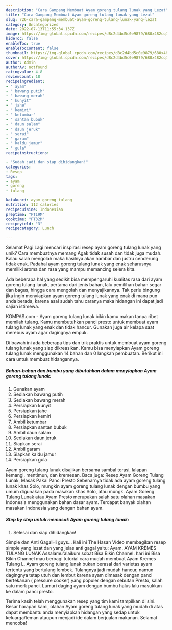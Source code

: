 ```yaml
---
description: "Cara Gampang Membuat Ayam goreng tulang lunak yang Lezat"
title: "Cara Gampang Membuat Ayam goreng tulang lunak yang Lezat"
slug: 726-cara-gampang-membuat-ayam-goreng-tulang-lunak-yang-lezat
category: Uncategorized
date: 2022-07-13T11:55:34.137Z
image: https://img-global.cpcdn.com/recipes/d8c2d4bd5c0e9879/680x482cq70/ayam-goreng-tulang-lunak-foto-resep-utama.jpg
hideToc: false
enableToc: true
enableTocContent: false
thumbnail: https://img-global.cpcdn.com/recipes/d8c2d4bd5c0e9879/680x482cq70/ayam-goreng-tulang-lunak-foto-resep-utama.jpg
cover: https://img-global.cpcdn.com/recipes/d8c2d4bd5c0e9879/680x482cq70/ayam-goreng-tulang-lunak-foto-resep-utama.jpg
author: Admin
authorAv: notfound
ratingvalue: 4.8
reviewcount: 18
recipeingredient:
- " ayam"
- " bawang putih"
- " bawang merah"
- " kunyit"
- " jahe"
- " kemiri"
- " ketumbar"
- " santan bubuk"
- " daun salam"
- " daun jeruk"
- " serai"
- " garam"
- " kaldu jamur"
- " gula"
recipeinstructions:

- "Sudah jadi dan siap dihidangkan!"
categories:
- Resep
tags:
- ayam
- goreng
- tulang

katakunci: ayam goreng tulang 
nutrition: 112 calories
recipecuisine: Indonesian
preptime: "PT19M"
cooktime: "PT32M"
recipeyield: "3"
recipecategory: Lunch

---
```



Selamat Pagi Lagi mencari inspirasi resep ayam goreng tulang lunak yang unik? Cara membuatnya memang Agak tidak susah dan tidak juga mudah. Kalau salah mengolah maka hasilnya akan hambar dan justru cenderung tidak enak. Padahal ayam goreng tulang lunak yang enak seharusnya memiliki aroma dan rasa yang mampu memancing selera kita.


Ada beberapa hal yang sedikit bisa mempengaruhi kualitas rasa dari ayam goreng tulang lunak, pertama dari jenis bahan, lalu pemilihan bahan segar dan bagus, hingga cara mengolah dan menyajikannya. Tak perlu bingung jika ingin menyiapkan ayam goreng tulang lunak yang enak di mana pun anda berada, karena asal sudah tahu caranya maka hidangan ini dapat jadi sajian istimewa.

KOMPAS.com - Ayam goreng tulang lunak bikin kamu makan tanpa ribet memilah tulang. Kamu membutuhkan panci presto untuk membuat ayam tulang lunak yang enak dan tidak hancur. Gunakan juga air kelapa saat merebus ayam agar dagingnya empuk.


Di bawah ini ada beberapa tips dan trik praktis untuk membuat ayam goreng tulang lunak yang siap dikreasikan. Kamu bisa menyiapkan Ayam goreng tulang lunak menggunakan 14 bahan dan 0 langkah pembuatan. Berikut ini cara untuk membuat hidangannya.

<!--inarticleads1-->

##### Bahan-bahan dan bumbu yang dibutuhkan dalam menyiapkan Ayam goreng tulang lunak:

1. Gunakan  ayam
1. Sediakan  bawang putih
1. Sediakan  bawang merah
1. Persiapkan  kunyit
1. Persiapkan  jahe
1. Persiapkan  kemiri
1. Ambil  ketumbar
1. Persiapkan  santan bubuk
1. Ambil  daun salam
1. Sediakan  daun jeruk
1. Siapkan  serai
1. Ambil  garam
1. Siapkan  kaldu jamur
1. Persiapkan  gula


Ayam goreng tulang lunak disajikan bersama sambal terasi, lalapan kemangi, mentimun, dan kremesan. Baca juga: Resep Ayam Goreng Tulang Lunak, Masak Pakai Panci Presto Sebenarnya tidak ada ayam goreng tulang lunak khas Solo, mungkin ayam goreng tulang lunak dengan bumbu yang umum digunakan pada masakan khas Solo, atau mungk. Ayam Goreng Tulang Lunak atau Ayam Presto merupakan salah satu olahan masakan Indonesia menggunakan bahan dasar ayam. Terdapat banyak olahan masakan Indonesia yang dengan bahan ayam. 

<!--inarticleads2-->

##### Step by step untuk memasak Ayam goreng tulang lunak:


1. Selesai dan siap dihidangkan!

Simple dan Anti GagalHi guys… Kali ini The Hasan Video membagikan resep simple yang lezat dan yang jelas anti gagal yaitu: Ayam. AYAM KREMES TULANG LUNAK Assalamu&#39;alaikum sobat Bisa Bikin Channel. hari ini Bisa Bikin Channel mau berbagi tutorial cara mudah membuat Ayam Kremes Tulang L. Ayam goreng tulang lunak bukan berasal dari varietas ayam tertentu yang bertulang lembek. Tulangnya jadi mudah hancur, namun dagingnya tetap utuh dan lembut karena ayam dimasak dengan panci bertekanan ( pressure cooker) yang populer dengan sebutan Presto, salah satu merk panci. Lumuri daging ayam dengan bumbu halus lalu masukkan ke dalam panci presto. 

Terima kasih telah menggunakan resep yang tim kami tampilkan di sini. Besar harapan kami, olahan Ayam goreng tulang lunak yang mudah di atas dapat membantu anda menyiapkan hidangan yang sedap untuk keluarga/teman ataupun menjadi ide dalam berjualan makanan. Selamat mencoba!
